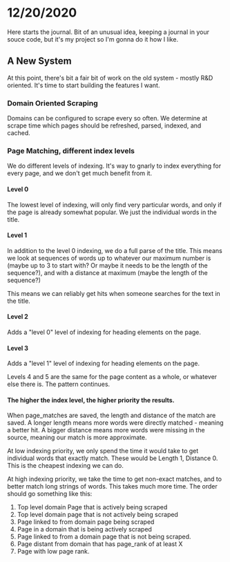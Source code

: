 # 12/20/2020
Here starts the journal. Bit of an unusual idea, keeping a journal in your souce code, but it's my project so I'm gonna do it how I like.
 
## A New System
At this point, there's bit a fair bit of work on the old system - mostly R&D oriented.  It's time to start building the features I want.
 
### Domain Oriented Scraping
Domains can be configured to scrape every so often.  We determine at scrape time which pages should be refreshed, parsed, indexed, and cached. 
### Page Matching, different index levels
We do different levels of indexing.  It's way to gnarly to index everything for every page, and we don't get much benefit from it.

#### Level 0
The lowest level of indexing, will only find very particular words, and only if the page is already somewhat popular.  We just the individual words in the title.

#### Level 1
In addition to the level 0 indexing, we do a full parse of the title.  This means we look at sequences of words up to whatever our maximum number is (maybe up to 3 to start with? Or maybe it needs to be the length of the sequence?), and with a distance at maximum (maybe the length of the sequence?)

This means we can reliably get hits when someone searches for the text in the title.

#### Level 2
Adds a "level 0" level of indexing for heading elements on the page.

#### Level 3
Adds a "level 1" level of indexing for heading elements on the page.

Levels 4 and 5 are the same for the page content as a whole, or whatever else there is.  The pattern continues.


#### The higher the index level, the higher priority the results.
When page_matches are saved, the length and distance of the match are saved.  A longer length means more words were directly matched - meaning a better hit.  A bigger distance means more words were missing in the source, meaning our match is more approximate.

At low indexing priority, we only spend the time it would take to get individual words that exactly match.  These would be Length 1, Distance 0.  This is the cheapest indexing we can do.

At high indexing priority, we take the time to get non-exact matches, and to better match long strings of words.  This takes much more time.  The order should go something like this:

1. Top level domain Page that is actively being scraped
2. Top level domain page that is not actively being scraped
3. Page linked to from domain page being scraped
4. Page in a domain that is being actively scraped
5. Page linked to from a domain page that is not being scraped.
6. Page distant from domain that has page_rank of at least X
7. Page with low page rank.